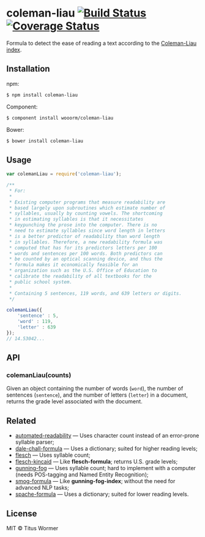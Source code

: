 # coleman-liau [![Build Status](https://img.shields.io/travis/wooorm/coleman-liau.svg?style=flat)](https://travis-ci.org/wooorm/coleman-liau) [![Coverage Status](https://img.shields.io/coveralls/wooorm/coleman-liau.svg?style=flat)](https://coveralls.io/r/wooorm/coleman-liau?branch=master)

Formula to detect the ease of reading a text according to the [Coleman-Liau index](http://en.wikipedia.org/wiki/Coleman–Liau_index).

## Installation

npm:
```sh
$ npm install coleman-liau
```

Component:
```sh
$ component install wooorm/coleman-liau
```

Bower:
```sh
$ bower install coleman-liau
```

## Usage

```js
var colemanLiau = require('coleman-liau');

/**
 * For:
 *
 * Existing computer programs that measure readability are
 * based largely upon subroutines which estimate number of
 * syllables, usually by counting vowels. The shortcoming
 * in estimating syllables is that it necessitates
 * keypunching the prose into the computer. There is no
 * need to estimate syllables since word length in letters
 * is a better predictor of readability than word length
 * in syllables. Therefore, a new readability formula was
 * computed that has for its predictors letters per 100
 * words and sentences per 100 words. Both predictors can
 * be counted by an optical scanning device, and thus the
 * formula makes it economically feasible for an
 * organization such as the U.S. Office of Education to
 * calibrate the readability of all textbooks for the
 * public school system.
 *
 * Containing 5 sentences, 119 words, and 639 letters or digits.
 */

colemanLiau({
    'sentence' : 5,
    'word' : 119,
    'letter' : 639
});
// 14.53042...
```

## API

### colemanLiau(counts)

Given an object containing the number of words (`word`), the number of sentences (`sentence`), and the number of letters  (`letter`) in a document, returns the grade level associated with the document.

## Related

- [automated-readability](https://github.com/wooorm/automated-readability) — Uses character count instead of an error-prone syllable parser;
- [dale-chall-formula](https://github.com/wooorm/dale-chall-formula) — Uses a dictionary; suited for higher reading levels;
- [flesch](https://github.com/wooorm/flesch) — Uses syllable count;
- [flesch-kincaid](https://github.com/wooorm/flesch-kincaid) — Like **flesch-formula**; returns U.S. grade levels;
- [gunning-fog](https://github.com/wooorm/gunning-fog) — Uses syllable count; hard to implement with a computer (needs POS-tagging and Named Entity Recognition);
- [smog-formula](https://github.com/wooorm/smog-formula) — Like **gunning-fog-index**; without the need for advanced NLP tasks;
- [spache-formula](https://github.com/wooorm/spache-formula) — Uses a dictionary; suited for lower reading levels.

## License

MIT © Titus Wormer
